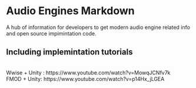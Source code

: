 # Audio Engines Markdown
A hub of information for developers to get modern audio engine related info and open source impimintation code.
<br>
<h2>Including implemintation tutorials</h2>
<br>
Wwise + Unity : https://www.youtube.com/watch?v=MowqJCNfv7k
<br>
FMOD + Unity: https://www.youtube.com/watch?v=p14Hx_jLGEA


